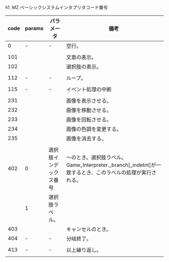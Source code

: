 h1. MZ ベーシックシステムインタプリタコード番号

|code|params|パラメータ|備考|
|---|---|---|---|
|0|-|-|空行。|
||||
|101|||文章の表示。|
|102|||選択肢の表示。|
||||
|112|-|-|ループ。|
||||
|115|-|-|イベント処理の中断|
||||
|231|||画像を表示させる。|
|232|||画像を移動させる。|
|233|||画像を回転させる。|
|234|||画像の色調を変更する。|
|235|||画像を消去する。|
||||
|402|0|選択肢インデックス番号|～のとき。選択肢ラベル。Game_Interpreter._branch\[_indetnt\]が一致するとき、このラベルの処理が実行される。|
||1|選択肢ラベル。||
|403|||キャンセルのとき。|
|404|-|-|分岐終了。|
||||
|413|-|-|以上繰り返し。|
||||

